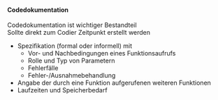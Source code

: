 #### Codedokumentation

Codedokumentation ist wichtiger Bestandteil  
Sollte direkt zum Codier Zeitpunkt erstellt werden

- Spezifikation (formal oder informell) mit
  - Vor- und Nachbedingungen eines Funktionsaufrufs
  - Rolle und Typ von Parametern
  - Fehlerfälle
  - Fehler-/Ausnahmebehandlung
- Angabe der durch eine Funktion aufgerufenen weiteren Funktionen
- Laufzeiten und Speicherbedarf

